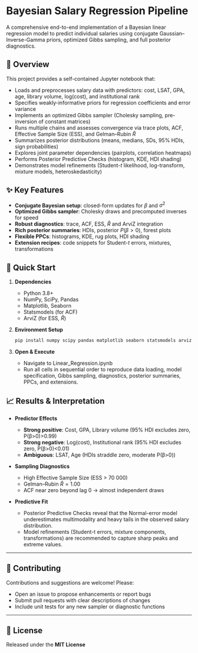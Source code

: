 # Bayesian Salary Regression Pipeline

A comprehensive end-to-end implementation of a Bayesian linear regression model to predict individual salaries using conjugate Gaussian–Inverse-Gamma priors, optimized Gibbs sampling, and full posterior diagnostics.

## 📖 Overview

This project provides a self-contained Jupyter notebook that:

- Loads and preprocesses salary data with predictors: cost, LSAT, GPA, age, library volume, log(cost), and institutional rank  
- Specifies weakly-informative priors for regression coefficients and error variance  
- Implements an optimized Gibbs sampler (Cholesky sampling, pre-inversion of constant matrices)  
- Runs multiple chains and assesses convergence via trace plots, ACF, Effective Sample Size (ESS), and Gelman–Rubin $\hat R$  
- Summarizes posterior distributions (means, medians, SDs, 95% HDIs, sign probabilities)  
- Explores joint parameter dependencies (pairplots, correlation heatmaps)  
- Performs Posterior Predictive Checks (histogram, KDE, HDI shading)  
- Demonstrates model refinements (Student-$t$ likelihood, log-transform, mixture models, heteroskedasticity)

## ✨ Key Features

- **Conjugate Bayesian setup**: closed-form updates for $\beta$ and $\sigma^2$  
- **Optimized Gibbs sampler**: Cholesky draws and precomputed inverses for speed  
- **Robust diagnostics**: trace, ACF, ESS, $\hat R$ and ArviZ integration  
- **Rich posterior summaries**: HDIs, posterior $P(\beta>0)$, forest plots  
- **Flexible PPCs**: histograms, KDE, rug plots, HDI shading  
- **Extension recipes**: code snippets for Student-$t$ errors, mixtures, transformations  

## 🚀 Quick Start

1. **Dependencies**  
   - Python 3.8+  
   - NumPy, SciPy, Pandas  
   - Matplotlib, Seaborn  
   - Statsmodels (for ACF)  
   - ArviZ (for ESS, $\hat R$)
  
2. **Environment Setup**  
   ```bash
   pip install numpy scipy pandas matplotlib seaborn statsmodels arviz
   ```
3. **Open & Execute**
   - Navigate to Linear_Regression.ipynb
   - Run all cells in sequential order to reproduce data loading, model specification, Gibbs sampling, diagnostics, posterior summaries, PPCs, and extensions.

## 📈 Results & Interpretation

- **Predictor Effects**  
  - **Strong positive**: Cost, GPA, Library volume (95% HDI excludes zero, P(β>0)>0.99)  
  - **Strong negative**: Log(cost), Institutional rank (95% HDI excludes zero, P(β>0)<0.01)  
  - **Ambiguous**: LSAT, Age (HDIs straddle zero, moderate P(β>0))

- **Sampling Diagnostics**  
  - High Effective Sample Size (ESS > 70 000)  
  - Gelman–Rubin $\hat R = 1.00$  
  - ACF near zero beyond lag 0 → almost independent draws

- **Predictive Fit**  
  - Posterior Predictive Checks reveal that the Normal-error model underestimates multimodality and heavy tails in the observed salary distribution.  
  - Model refinements (Student-t errors, mixture components, transformations) are recommended to capture sharp peaks and extreme values.

---

## 🤝 Contributing

Contributions and suggestions are welcome! Please:

- Open an issue to propose enhancements or report bugs  
- Submit pull requests with clear descriptions of changes  
- Include unit tests for any new sampler or diagnostic functions

---

## 📜 License

Released under the **MIT License**

   
